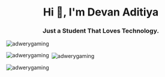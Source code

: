 <h1 align="center">Hi 👋, I'm Devan Aditiya</h1>
<h3 align="center">Just a Student That Loves Technology.</h3>

<p align="left"> <img src="https://komarev.com/ghpvc/?username=adwerygaming&label=Profile%20views&color=0e75b6&style=flat" alt="adwerygaming" /> </p>

<p><img align="left" src="https://github-readme-stats.vercel.app/api/top-langs?username=adwerygaming&show_icons=true&locale=en&layout=compact" alt="adwerygaming" /></p>

<p>&nbsp;<img align="center" src="https://github-readme-stats.vercel.app/api?username=adwerygaming&show_icons=true&locale=en" alt="adwerygaming" /></p>

<p><img align="center" src="https://github-readme-streak-stats.herokuapp.com/?user=adwerygaming&" alt="adwerygaming" /></p>
